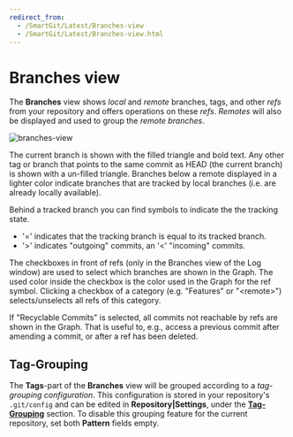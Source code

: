 ```yaml
---
redirect_from:
  - /SmartGit/Latest/Branches-view
  - /SmartGit/Latest/Branches-view.html
---
```


# Branches view

The **Branches** view shows *local* and *remote* branches, tags, and other *refs* from your repository and offers operations on these
*refs*.
*Remotes* will also be displayed and used to group the *remote branches*.

![branches-view](../attachments/branches-view.png)

The current branch is shown with the filled triangle and bold text. Any other tag or branch that points to the same commit as HEAD (the current branch) is shown with a un-filled triangle. Branches below a remote displayed in a lighter color indicate branches that are tracked by local branches (i.e. are already locally available).

Behind a tracked branch you can find symbols to indicate the the tracking state.

- '=' indicates that the tracking branch is equal to its tracked branch.
- '>' indicates "outgoing" commits, an '<' "incoming" commits.

The checkboxes in front of refs (only in the Branches view of the Log window) are used to select which branches are shown in the Graph. The used color inside the checkbox is the color used in the Graph for the ref symbol. Clicking a checkbox of a category (e.g. "Features" or "\<remote\>") selects/unselects all refs of this category.

If "Recyclable Commits" is selected, all commits not reachable by refs are shown in the Graph. That is useful to, e.g., access a previous commit after amending a commit, or after a ref has been deleted.

## Tag-Grouping

The **Tags**-part of the **Branches** view will be grouped according to a *tag-grouping configuration*. This configuration is stored in your repository's `.git/config` and can be edited in **Repository\|Settings**, under the [**Tag-Grouping**](Repository/Repository-Settings.md#tag-grouping) section. To disable this grouping feature for the current repository, set both **Pattern** fields empty.
